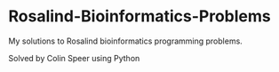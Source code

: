 # Rosalind-Bioinformatics-Problems
My solutions to Rosalind bioinformatics programming problems. 

Solved by Colin Speer using Python
